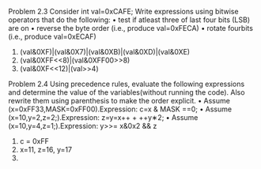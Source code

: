 




Problem 2.3
Consider int val=0xCAFE; Write expressions using bitwise operators that do the following:
• test if atleast three of last four bits (LSB) are on
• reverse the byte order (i.e., produce val=0xFECA)
• rotate fourbits (i.e., produce val=0xECAF)
1. (val&0XF)|(val&0X7)|(val&0XB)|(val&0XD)|(val&0XE)
2. (val&0XFF<<8)|(val&0XFF00>>8)
3. (val&0XF<<12)|(val>>4)

Problem 2.4
Using precedence rules, evaluate the following expressions and determine the value of the variables(without running the code). Also rewrite them using parenthesis to make the order explicit.
• Assume (x=0xFF33,MASK=0xFF00).Expression: c=x & MASK ==0;
• Assume (x=10,y=2,z=2;).Expression: z=y=x++ + ++y∗2;
• Assume (x=10,y=4,z=1;).Expression: y>>= x&0x2 && z
1. c = 0xFF
2. x=11, z=16, y=17
3. 
